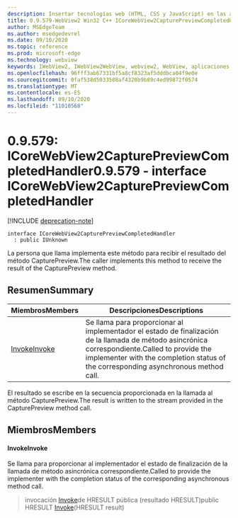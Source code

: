 ```yaml
---
description: Insertar tecnologías web (HTML, CSS y JavaScript) en las aplicaciones nativas con el control Microsoft Edge WebView2
title: 0.9.579-WebView2 Win32 C++ ICoreWebView2CapturePreviewCompletedHandler
author: MSEdgeTeam
ms.author: msedgedevrel
ms.date: 09/10/2020
ms.topic: reference
ms.prod: microsoft-edge
ms.technology: webview
keywords: IWebView2, IWebView2WebView, webview2, WebView, aplicaciones Win32, Win32, Edge, ICoreWebView2, ICoreWebView2Controller, control de explorador, HTML Edge, ICoreWebView2CapturePreviewCompletedHandler
ms.openlocfilehash: 96fff3ab67331bf5a8cf8323af5dddbca04f9e0e
ms.sourcegitcommit: 0faf538d5033508af4320b9b89c4ed99872f0574
ms.translationtype: MT
ms.contentlocale: es-ES
ms.lasthandoff: 09/10/2020
ms.locfileid: "11010568"
---
```

# <span data-ttu-id="16b5b-104">0.9.579: ICoreWebView2CapturePreviewCompletedHandler</span><span class="sxs-lookup"><span data-stu-id="16b5b-104">0.9.579 - interface ICoreWebView2CapturePreviewCompletedHandler</span></span> 

[!INCLUDE [deprecation-note](../../includes/deprecation-note.md)]

```
interface ICoreWebView2CapturePreviewCompletedHandler
  : public IUnknown
```

<span data-ttu-id="16b5b-105">La persona que llama implementa este método para recibir el resultado del método CapturePreview.</span><span class="sxs-lookup"><span data-stu-id="16b5b-105">The caller implements this method to receive the result of the CapturePreview method.</span></span>

## <span data-ttu-id="16b5b-106">Resumen</span><span class="sxs-lookup"><span data-stu-id="16b5b-106">Summary</span></span>

 <span data-ttu-id="16b5b-107">Miembros</span><span class="sxs-lookup"><span data-stu-id="16b5b-107">Members</span></span>                        | <span data-ttu-id="16b5b-108">Descripciones</span><span class="sxs-lookup"><span data-stu-id="16b5b-108">Descriptions</span></span>
--------------------------------|---------------------------------------------
[<span data-ttu-id="16b5b-109">Invoke</span><span class="sxs-lookup"><span data-stu-id="16b5b-109">Invoke</span></span>](#invoke) | <span data-ttu-id="16b5b-110">Se llama para proporcionar al implementador el estado de finalización de la llamada de método asincrónica correspondiente.</span><span class="sxs-lookup"><span data-stu-id="16b5b-110">Called to provide the implementer with the completion status of the corresponding asynchronous method call.</span></span>

<span data-ttu-id="16b5b-111">El resultado se escribe en la secuencia proporcionada en la llamada al método CapturePreview.</span><span class="sxs-lookup"><span data-stu-id="16b5b-111">The result is written to the stream provided in the CapturePreview method call.</span></span>

## <span data-ttu-id="16b5b-112">Miembros</span><span class="sxs-lookup"><span data-stu-id="16b5b-112">Members</span></span>

#### <span data-ttu-id="16b5b-113">Invoke</span><span class="sxs-lookup"><span data-stu-id="16b5b-113">Invoke</span></span> 

<span data-ttu-id="16b5b-114">Se llama para proporcionar al implementador el estado de finalización de la llamada de método asincrónica correspondiente.</span><span class="sxs-lookup"><span data-stu-id="16b5b-114">Called to provide the implementer with the completion status of the corresponding asynchronous method call.</span></span>

> <span data-ttu-id="16b5b-115">invocación [Invoke](#invoke)de HRESULT pública (resultado HRESULT)</span><span class="sxs-lookup"><span data-stu-id="16b5b-115">public HRESULT [Invoke](#invoke)(HRESULT result)</span></span>

